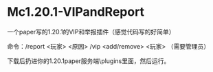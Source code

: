 # Mc1.20.1-VIPandReport
一个paper写的1.20.1的VIP和举报插件（感觉代码写的好简单）


命令：/report <玩家> <原因>
     /vip <add/remove> <玩家> （需要管理员）
     
下载后扔进你的1.20.1paper服务端\plugins里面，然后运行。
